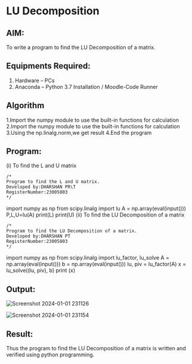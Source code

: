 # LU Decomposition 

## AIM:
To write a program to find the LU Decomposition of a matrix.

## Equipments Required:
1. Hardware – PCs
2. Anaconda – Python 3.7 Installation / Moodle-Code Runner

## Algorithm

1.Import the numpy module to use the built-in functions for calculation
2.Import the numpy module to use the built-in functions for calculation
3.Using the np.linalg.norm,we get result
4.End the program

## Program:
(i) To find the L and U matrix
```
/*
Program to find the L and U matrix.
Developed by:DHARSHAN PR\T 
RegisterNumber:23005803 
*/
```
import numpy as np
from scipy.linalg import lu
A = np.array(eval(input()))
P,L,U=lu(A)
print(L)
print(U)
(ii) To find the LU Decomposition of a matrix
```
/*
Program to find the LU Decomposition of a matrix.
Developed by:DHARSHAN PT 
RegisterNumber:23005803 
*/
```
import numpy as np
from scipy.linalg import lu_factor, lu_solve
A = np.array(eval(input()))
b = np.array(eval(input()))
lu, piv = lu_factor(A)
x = lu_solve((lu, piv), b)
print (x)

## Output:

![Screenshot 2024-01-01 231126](https://github.com/dharshanpt/LU-Decomposition/assets/138849376/436afe45-865b-4e07-8bab-07ae7e9d1a7f)

![Screenshot 2024-01-01 231154](https://github.com/dharshanpt/LU-Decomposition/assets/138849376/e20578ce-33bf-4ebb-b8dc-9c70d7cdb8e3)

## Result:
Thus the program to find the LU Decomposition of a matrix is written and verified using python programming.

